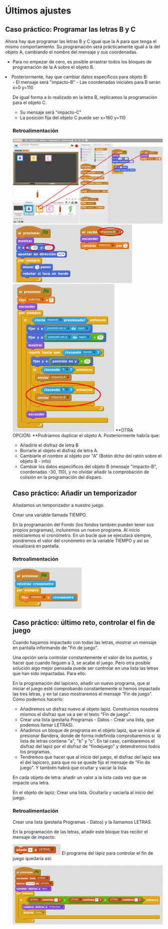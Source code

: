 
# Últimos ajustes

## Caso práctico: Programar las letras B y C

Ahora hay que programar las letras B y C igual que la A para que tenga el mismo comportamiento. Su programación será prácticamente igual a la del objeto A, cambiando el nombre del mensaje y sus coordenadas.

- Para no empezar de cero, es posible arrastrar todos los bloques de programación de la A sobre el objeto B.
<li>Posteriormente, hay que cambiar datos específicos para objeto B:
<ul>
- El mensaje será "impacto-B"
- Las coordenadas iniciales para B serán x=0 y=110

De igual forma a lo realizado en la letra B, replicamos la programación para el objeto C.

- Su mensaje será "impacto-C"
- La posición fija del objeto C puede ser x=160 y=110



### Retroalimentación

![](img/Seleccion_043.png)
![](img/Seleccion_044.png)
![](img/Seleccion_045.png)
**OTRA OPCIÓN: **Podríamos duplicar el objeto A. Posteriormente habría que:

- Añadirle el disfraz de letra B
- Borrarle al objeto el disfraz de letra A.
- Cambiarle el nombre al objeto por "A" (Botón dcho del ratón sobre el objeto B - info)
- Cambiar los datos especiíficos del objeto B (mensaje "impacto-B", coordenadas -30, 110), y no olvidar añadir la comprobación de colisión en la programación del disparo.



## Caso práctico: Añadir un temporizador

Añadamos un temporizador a nuestro juego.

Crear una variable llamada TIEMPO.

En la programación del Fondo (los fondos también pueden tener sus propios programas), incluiremos un nuevo programa. Al inicio reiniciaremos el cronómetro. En un bucle que se ejecutará siempre, pondremos el valor del cronómetro en la variable TIEMPO y así se visualizará en pantalla.



### Retroalimentación

![](img/Seleccion_050.png)
## Caso práctico: último reto, controlar el fin de juego

Cuando hayamos impactado con todas las letras, mostrar un mensaje en pantalla informando de "Fin de juego".

Una opción sería controlar constantemente el valor de los puntos, y hacer que cuando lleguen a 3, se acabe el juego. Pero otra posible solución algo mejor pensada puede ser controlar en una lista las letras que han sido impactadas. Para ello:

En la programación del lapicero, añadir un nuevo programa, que al iniciar el juego esté comprobando constantemente si hemos impactado las tres letras, y en tal caso mostraremos el mensaje "Fin de juego". Cómo podemos hacerlo:

- Añadiremos un disfraz nuevo al objeto lapiz. Construimos nosotros mismos el disfraz que va a ser el texto "Fin de juego".
- Crear una lista (pestaña Programas - Datos - Crear una lista, que podemos llamar LETRAS).
- Añadimos un bloque de programa en el objeto lapiz, que se inicie al presionar Bandera, donde de forma indefinida comprobaremos si  la lista de letras contiene "a", "b" y "c". En tal caso, cambiaremos el disfraz del lapiz por el disfraz de "findejuego" y detendremos todos los programas.
- Tendremos que hacer que al inicio del juego, el disfraz del lapiz sea el del lapicero, para que no se quede fijo el mensaje de "Fin de juego". Y también habrá que ocultar y vaciar la lista.

En cada objeto de letra: añadir un valor a la lista cada vez que se impacte una letra.

En el objeto de lapiz: Crear una lista. Ocultarla y vaciarla al inicio del juego. 



### Retroalimentación

Crear una lista (pestaña Programas - Datos) y la llamamos LETRAS.

En la programación de las letras, añadir este bloque tras recibir el mensaje de impacto:

![](img/Seleccion_061.1.png)
El programa del lápiz para controlar el fin de juego quedaría así:

![](img/Seleccion_062.1.png)

